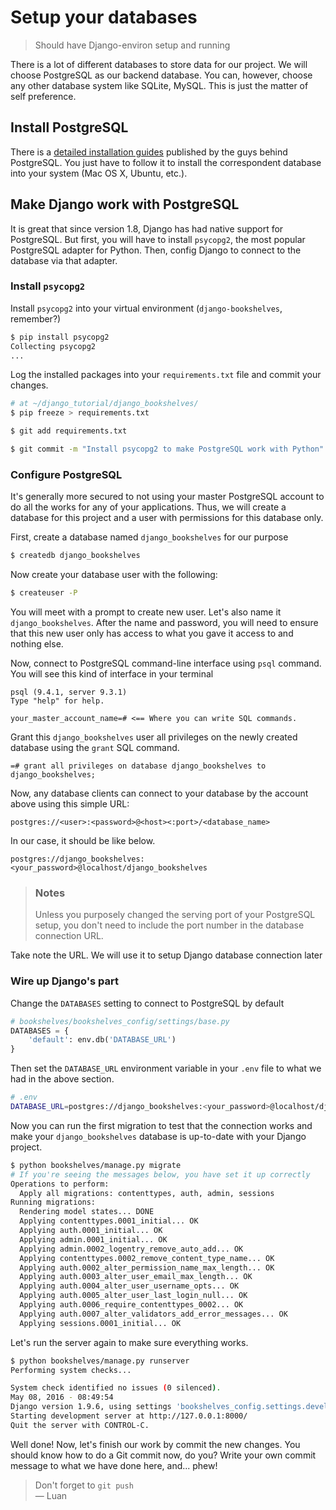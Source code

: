 # Setup your databases

> Should have Django-environ setup and running

There is a lot of different databases to store data for our project. We will choose PostgreSQL as our backend database. You can, however, choose any other database system like SQLite, MySQL. This is just the matter of self preference.

## Install PostgreSQL

There is a [detailed installation guides](https://wiki.postgresql.org/wiki/Detailed_installation_guides) published by the guys behind PostgreSQL. You just have to follow it to install the correspondent database into your system (Mac OS X, Ubuntu, etc.).

## Make Django work with PostgreSQL

It is great that since version 1.8, Django has had native support for PostgreSQL. But first, you will have to install `psycopg2`, the most popular PostgreSQL adapter for Python. Then, config Django to connect to the database via that adapter.

### Install `psycopg2`

Install `psycopg2` into your virtual environment (`django-bookshelves`, remember?)

```sh
$ pip install psycopg2
Collecting psycopg2
...
```

Log the installed packages into your `requirements.txt` file and commit your changes.

```sh
# at ~/django_tutorial/django_bookshelves/
$ pip freeze > requirements.txt

$ git add requirements.txt

$ git commit -m "Install psycopg2 to make PostgreSQL work with Python"  # Change the commit message if you want
```

### Configure PostgreSQL

It's generally more secured to not using your master PostgreSQL account to do all the works for any of your applications. Thus, we will create a database for this project and a user with permissions for this database only.

First, create a database named `django_bookshelves` for our purpose

```sh
$ createdb django_bookshelves
```

Now create your database user with the following:

```sh
$ createuser -P
```

You will meet with a prompt to create new user. Let's also name it `django_bookshelves`. After the name and password, you will need to ensure that this new user only has access to what you gave it access to and nothing else.

Now, connect to PostgreSQL command-line interface using `psql` command. You will see this kind of interface in your terminal

```
psql (9.4.1, server 9.3.1)
Type "help" for help.

your_master_account_name=# <== Where you can write SQL commands.
```

Grant this `django_bookshelves` user all privileges on the newly created database using the `grant` SQL command.

```
=# grant all privileges on database django_bookshelves to django_bookshelves;
```

Now, any database clients can connect to your database by the account above using this simple URL:

```
postgres://<user>:<password>@<host><:port>/<database_name>
```

In our case, it should be like below.

```
postgres://django_bookshelves:<your_password>@localhost/django_bookshelves
```

> ### Notes
> Unless you purposely changed the serving port of your PostgreSQL setup, you don't need to include the port number in the database connection URL.

Take note the URL. We will use it to setup Django database connection later

### Wire up Django's part

Change the `DATABASES` setting to connect to PostgreSQL by default

```py
# bookshelves/bookshelves_config/settings/base.py
DATABASES = {
    'default': env.db('DATABASE_URL')
}
```

Then set the `DATABASE_URL` environment variable in your `.env` file to what we had in the above section.

```sh
# .env
DATABASE_URL=postgres://django_bookshelves:<your_password>@localhost/django_bookshelves
```

Now you can run the first migration to test that the connection works and make your `django_bookshelves` database is up-to-date with your Django project.

```sh
$ python bookshelves/manage.py migrate
# If you're seeing the messages below, you have set it up correctly
Operations to perform:
  Apply all migrations: contenttypes, auth, admin, sessions
Running migrations:
  Rendering model states... DONE
  Applying contenttypes.0001_initial... OK
  Applying auth.0001_initial... OK
  Applying admin.0001_initial... OK
  Applying admin.0002_logentry_remove_auto_add... OK
  Applying contenttypes.0002_remove_content_type_name... OK
  Applying auth.0002_alter_permission_name_max_length... OK
  Applying auth.0003_alter_user_email_max_length... OK
  Applying auth.0004_alter_user_username_opts... OK
  Applying auth.0005_alter_user_last_login_null... OK
  Applying auth.0006_require_contenttypes_0002... OK
  Applying auth.0007_alter_validators_add_error_messages... OK
  Applying sessions.0001_initial... OK
```

Let's run the server again to make sure everything works.

```sh
$ python bookshelves/manage.py runserver
Performing system checks...

System check identified no issues (0 silenced).
May 08, 2016 - 08:49:54
Django version 1.9.6, using settings 'bookshelves_config.settings.development'
Starting development server at http://127.0.0.1:8000/
Quit the server with CONTROL-C.
```

Well done! Now, let's finish our work by commit the new changes. You should know how to do a Git commit now, do you? Write your own commit message to what we have done here, and... phew!

> Don't forget to `git push`  
> — Luan